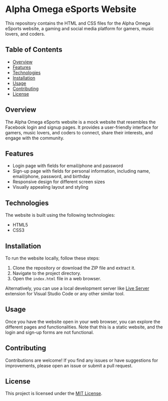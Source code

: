 # Alpha Omega eSports Website

This repository contains the HTML and CSS files for the Alpha Omega eSports website, a gaming and social media platform for gamers, music lovers, and coders.

## Table of Contents

- [Overview](#overview)
- [Features](#features)
- [Technologies](#technologies)
- [Installation](#installation)
- [Usage](#usage)
- [Contributing](#contributing)
- [License](#license)

## Overview

The Alpha Omega eSports website is a mock website that resembles the Facebook login and signup pages. It provides a user-friendly interface for gamers, music lovers, and coders to connect, share their interests, and engage with the community.

## Features

- Login page with fields for email/phone and password
- Sign-up page with fields for personal information, including name, email/phone, password, and birthday
- Responsive design for different screen sizes
- Visually appealing layout and styling

## Technologies

The website is built using the following technologies:

- HTML5
- CSS3

## Installation

To run the website locally, follow these steps:

1. Clone the repository or download the ZIP file and extract it.
2. Navigate to the project directory.
3. Open the `index.html` file in a web browser.

Alternatively, you can use a local development server like [Live Server](https://marketplace.visualstudio.com/items?itemName=ritwickdey.LiveServer) extension for Visual Studio Code or any other similar tool.

## Usage

Once you have the website open in your web browser, you can explore the different pages and functionalities. Note that this is a static website, and the login and sign-up forms are not functional.

## Contributing

Contributions are welcome! If you find any issues or have suggestions for improvements, please open an issue or submit a pull request.

## License

This project is licensed under the [MIT License](LICENSE).
